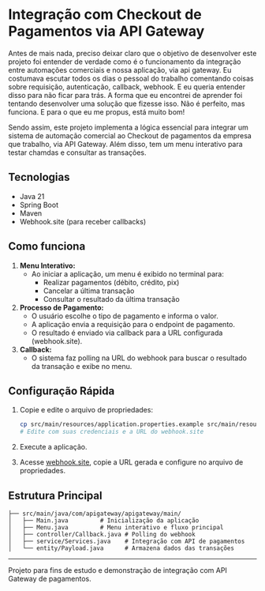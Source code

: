 # Integração com Checkout de Pagamentos via API Gateway

Antes de mais nada, preciso deixar claro que o objetivo de desenvolver este projeto foi entender de verdade como é o funcionamento da integração entre automações comerciais e nossa aplicação, via api gateway. Eu costumava escutar todos os dias o pessoal do trabalho comentando coisas sobre requisição, autenticação, callback, webhook. E eu queria entender disso para não ficar para trás. A forma que eu encontrei de aprender foi tentando desenvolver uma solução que fizesse isso. Não é perfeito, mas funciona. E para o que eu me propus, está muito bom!

Sendo assim, este projeto implementa a lógica essencial para integrar um sistema de automação comercial ao Checkout de pagamentos da empresa que trabalho, via API Gateway. Além disso, tem um menu interativo para testar chamdas e consultar as transações.

## Tecnologias
- Java 21
- Spring Boot
- Maven
- Webhook.site (para receber callbacks)

## Como funciona
1. **Menu Interativo:**
   - Ao iniciar a aplicação, um menu é exibido no terminal para:
     - Realizar pagamentos (débito, crédito, pix)
     - Cancelar a última transação
     - Consultar o resultado da última transação
2. **Processo de Pagamento:**
   - O usuário escolhe o tipo de pagamento e informa o valor.
   - A aplicação envia a requisição para o endpoint de pagamento.
   - O resultado é enviado via callback para a URL configurada (webhook.site).
3. **Callback:**
   - O sistema faz polling na URL do webhook para buscar o resultado da transação e exibe no menu.

## Configuração Rápida
1. Copie e edite o arquivo de propriedades:
   ```bash
   cp src/main/resources/application.properties.example src/main/resources/application.properties
   # Edite com suas credenciais e a URL do webhook.site
   ```
2. Execute a aplicação.

3. Acesse [webhook.site](https://webhook.site), copie a URL gerada e configure no arquivo de propriedades.

## Estrutura Principal
```
├── src/main/java/com/apigateway/apigateway/main/
│   ├── Main.java         # Inicialização da aplicação
│   ├── Menu.java         # Menu interativo e fluxo principal
│   ├── controller/Callback.java # Polling do webhook
│   ├── service/Services.java    # Integração com API de pagamentos
│   └── entity/Payload.java      # Armazena dados das transações
```


---
Projeto para fins de estudo e demonstração de integração com API Gateway de pagamentos.

